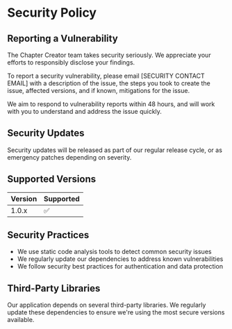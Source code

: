 
# Security Policy

## Reporting a Vulnerability

The Chapter Creator team takes security seriously. We appreciate your efforts to responsibly disclose your findings.

To report a security vulnerability, please email [SECURITY CONTACT EMAIL] with a description of the issue, the steps you took to create the issue, affected versions, and if known, mitigations for the issue.

We aim to respond to vulnerability reports within 48 hours, and will work with you to understand and address the issue quickly.

## Security Updates

Security updates will be released as part of our regular release cycle, or as emergency patches depending on severity.

## Supported Versions

| Version | Supported          |
| ------- | ------------------ |
| 1.0.x   | :white_check_mark: |

## Security Practices

- We use static code analysis tools to detect common security issues
- We regularly update our dependencies to address known vulnerabilities
- We follow security best practices for authentication and data protection

## Third-Party Libraries

Our application depends on several third-party libraries. We regularly update these dependencies to ensure we're using the most secure versions available.
